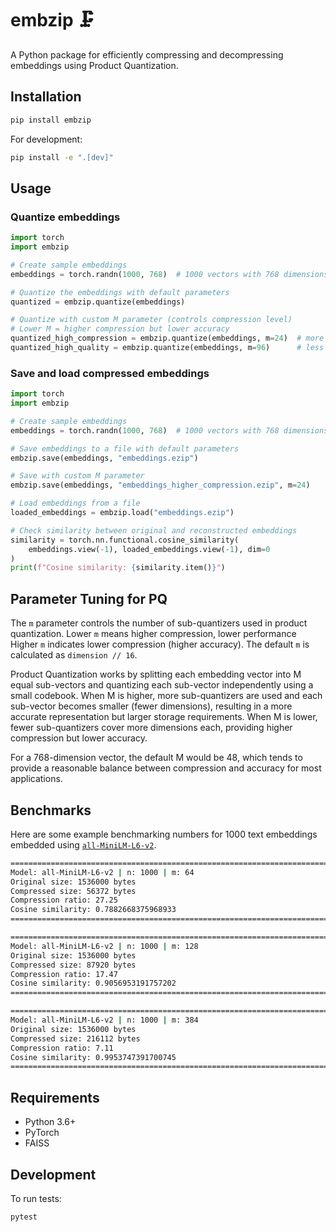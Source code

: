 # embzip 🗜️

A Python package for efficiently compressing and decompressing embeddings using Product Quantization.

## Installation

```bash
pip install embzip
```

For development:
```bash
pip install -e ".[dev]"
```

## Usage

### Quantize embeddings

```python
import torch
import embzip

# Create sample embeddings
embeddings = torch.randn(1000, 768)  # 1000 vectors with 768 dimensions

# Quantize the embeddings with default parameters
quantized = embzip.quantize(embeddings)

# Quantize with custom M parameter (controls compression level)
# Lower M = higher compression but lower accuracy
quantized_high_compression = embzip.quantize(embeddings, m=24)  # more compressed
quantized_high_quality = embzip.quantize(embeddings, m=96)      # less compressed
```

### Save and load compressed embeddings

```python
import torch
import embzip

# Create sample embeddings
embeddings = torch.randn(1000, 768)  # 1000 vectors with 768 dimensions

# Save embeddings to a file with default parameters
embzip.save(embeddings, "embeddings.ezip")

# Save with custom M parameter
embzip.save(embeddings, "embeddings_higher_compression.ezip", m=24)

# Load embeddings from a file
loaded_embeddings = embzip.load("embeddings.ezip")

# Check similarity between original and reconstructed embeddings
similarity = torch.nn.functional.cosine_similarity(
    embeddings.view(-1), loaded_embeddings.view(-1), dim=0
)
print(f"Cosine similarity: {similarity.item()}")
```

## Parameter Tuning for PQ

The `m` parameter controls the number of sub-quantizers used in product quantization. Lower `m` means higher compression, lower performance Higher `m` indicates lower compression (higher accuracy). The default `m` is calculated as `dimension // 16`.

Product Quantization works by splitting each embedding vector into M equal sub-vectors and quantizing each sub-vector independently using a small codebook. When M is higher, more sub-quantizers are used and each sub-vector becomes smaller (fewer dimensions), resulting in a more accurate representation but larger storage requirements. When M is lower, fewer sub-quantizers cover more dimensions each, providing higher compression but lower accuracy.

For a 768-dimension vector, the default M would be 48, which tends to provide a reasonable balance between compression and accuracy for most applications.

## Benchmarks

Here are some example benchmarking numbers for 1000 text embeddings embedded using [`all-MiniLM-L6-v2`](https://huggingface.co/sentence-transformers/all-MiniLM-L6-v2).

```bash
====================================================================================================
Model: all-MiniLM-L6-v2 | n: 1000 | m: 64
Original size: 1536000 bytes
Compressed size: 56372 bytes
Compression ratio: 27.25
Cosine similarity: 0.7882668375968933
====================================================================================================

====================================================================================================
Model: all-MiniLM-L6-v2 | n: 1000 | m: 128
Original size: 1536000 bytes
Compressed size: 87920 bytes
Compression ratio: 17.47
Cosine similarity: 0.9056953191757202
====================================================================================================

====================================================================================================
Model: all-MiniLM-L6-v2 | n: 1000 | m: 384
Original size: 1536000 bytes
Compressed size: 216112 bytes
Compression ratio: 7.11
Cosine similarity: 0.9953747391700745
====================================================================================================
```

## Requirements

- Python 3.6+
- PyTorch
- FAISS

## Development

To run tests:
```bash
pytest
``` 

